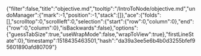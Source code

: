{"filter":false,"title":"objective.md","tooltip":"/IntroToNode/objective.md","undoManager":{"mark":-1,"position":-1,"stack":[]},"ace":{"folds":[],"scrolltop":0,"scrollleft":0,"selection":{"start":{"row":0,"column":0},"end":{"row":0,"column":0},"isBackwards":false},"options":{"guessTabSize":true,"useWrapMode":false,"wrapToView":true},"firstLineState":0},"timestamp":1518435463501,"hash":"da39a3ee5e6b4b0d3255bfef95601890afd80709"}